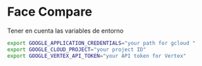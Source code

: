 # Face Compare

Tener en cuenta las variables de entorno

```bash
export GOOGLE_APPLICATION_CREDENTIALS="your path for gcloud "
export GOOGLE_CLOUD_PROJECT="your project ID"
export GOOGLE_VERTEX_API_TOKEN="your API token for Vertex"
```
